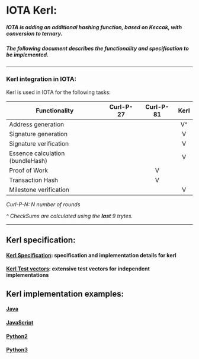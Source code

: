 # IOTA Kerl:

##### IOTA is adding an additional hashing function, based on Keccak, with conversion to ternary.
##### The following document describes the functionality and specification to be implemented.
---

### Kerl integration in IOTA:
Kerl is used in IOTA for the following tasks:

| Functionality |Curl-P-27 | Curl-P-81     | Kerl   |
| ------------- |:--------:|:--------:| :-----:|
|Address generation |   |      | V^ |
|Signature generation|   |     | V |
|Signature verification|   |   | V |
|Essence calculation (bundleHash)| | | V |
|Proof of Work         |   | V |   |
|Transaction Hash      |   | V |   |
|Milestone verification|  |        | V |

_Curl-P-N: N number of rounds_

_^ CheckSums are calculated using the **last** 9 trytes._ 

---
## Kerl specification:
#### [Kerl Specification](IOTA-Kerl-spec.md): specification and implementation details for kerl
#### [Kerl Test vectors](test_vectors/): extensive test vectors for independent implementations


## Kerl implementation examples:
#### [Java](java/)
#### [JavaScript](javascript/)
#### [Python2](python2/)
#### [Python3](python3/)

